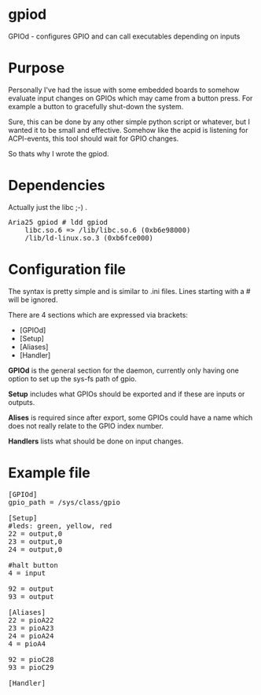 gpiod
=====

GPIOd - configures GPIO and can call executables depending on inputs


Purpose
==========
Personally I've had the issue with some embedded boards to somehow evaluate
input changes on GPIOs which may came from a button press. For example a button
to gracefully shut-down the system.

Sure, this can be done by any other simple python script or whatever, but I wanted it to
be small and effective. Somehow like the acpid is listening for ACPI-events, this tool 
should wait for GPIO changes.

So thats why I wrote the gpiod.

Dependencies
==========
Actually just the libc ;-) .

<pre>
Aria25 gpiod # ldd gpiod
	libc.so.6 => /lib/libc.so.6 (0xb6e98000)
	/lib/ld-linux.so.3 (0xb6fce000)
</pre>

Configuration file
==========
The syntax is pretty simple and is similar to .ini files. Lines starting with a # will be ignored.

There are 4 sections which are expressed via brackets:
  * [GPIOd]
  * [Setup]
  * [Aliases]
  * [Handler]

**GPIOd** is the general section for the daemon, currently only having one option to set up the sys-fs path of gpio.

**Setup** includes what GPIOs should be exported and if these are inputs or outputs.

**Alises** is required since after export, some GPIOs could have a name which does not really 
relate to the GPIO index number.

**Handlers** lists what should be done on input changes.


Example file
===============
<pre>
[GPIOd]
gpio_path = /sys/class/gpio

[Setup]
#leds: green, yellow, red
22 = output,0
23 = output,0
24 = output,0

#halt button
4 = input

92 = output
93 = output

[Aliases]
22 = pioA22
23 = pioA23
24 = pioA24
4 = pioA4

92 = pioC28
93 = pioC29

[Handler]


</pre>
